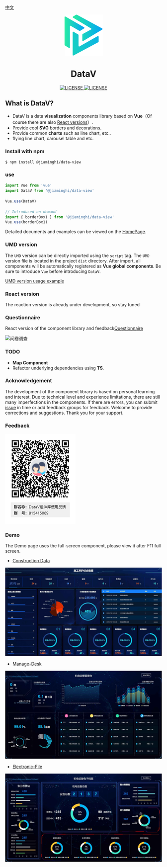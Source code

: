 [中文](./README.md)

<p align="center">
  <img src="./icon.png">
</p>
<h1 align="center">DataV</h1>
<p align="center">
    <a href="https://github.com/DataV-Team/datav/blob/master/LICENSE">
      <img src="https://img.shields.io/github/license/DataV-Team/datav.svg" alt="LICENSE" />
    </a>
    <a href="https://www.npmjs.com/package/@jiaminghi/data-view">
      <img src="https://img.shields.io/npm/v/@jiaminghi/data-view.svg" alt="LICENSE" />
    </a>
</p>

## What is DataV?

-   DataV is a data **visualization** components library based on **Vue**（Of course there are also [React versions](https://github.com/DataV-Team/DataV-React)）.
-   Provide cool **SVG** borders and decorations.
-   Provide common **charts** such as line chart, etc..
-   flying line chart, carousel table and etc.

### Install with npm

```shell
$ npm install @jiaminghi/data-view
```

### use

```js
import Vue from 'vue'
import DataV from '@jiaminghi/data-view'

Vue.use(DataV)

// Introduced on demand
import { borderBox1 } from '@jiaminghi/data-view'
Vue.use(borderBox1)
```

Detailed documents and examples can be viewed on the [HomePage](http://datav.jiaminghi.com).

### UMD version

The `UMD` version can be directly imported using the `script` tag. The `UMD` version file is located in the project `dist` directory. After import, all components will be automatically registered as **Vue global components**. Be sure to introduce `Vue` before introducing `DataV`.

[UMD version usage example](./umdExample.html)

### React version

The reaction version is already under development, so stay tuned

### Questionnaire

React version of the component library and feedback[Questionnaire](https://www.wjx.cn/jq/45326197.aspx)

![问卷调查](./questionnaire.jpg)

### TODO

-   **Map Component**
-   Refactor underlying dependencies using **TS**.

### Acknowledgement

The development of the component library is based on personal learning and interest. Due to technical level and experience limitations, there are still many imperfections in the components. If there are errors, you can submit [issue](https://github.com/DataV-team/DataV/issues/new?template=bug_report.md) in time or add feedback groups for feedback. Welcome to provide corrections and suggestions. Thank you for your support.

### Feedback

![Feedback](./QQGroup.png)

### Demo

The Demo page uses the full-screen component, please view it after F11 full screen.

-   [Construction Data](http://datav.jiaminghi.com/demo/construction-data/index.html)

![construction-data](./demoImg/construction-data.jpg)

-   [Manage-Desk](http://datav.jiaminghi.com/demo/manage-desk/index.html)

![manage-desk](./demoImg/manage-desk.jpg)

-   [Electronic-File](http://datav.jiaminghi.com/demo/electronic-file/index.html)

![electronic-file](./demoImg/electronic-file.jpg)
